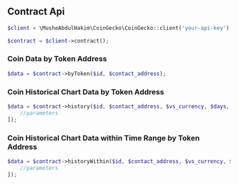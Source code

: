 ## Contract Api

```php
$client = \MusheAbdulHakim\CoinGecko\CoinGecko::client('your-api-key');

$contract = $client->contract();
```


### Coin Data by Token Address

```php
$data = $contract->byToken($id, $contact_address);

```


### Coin Historical Chart Data by Token Address


```php
$data = $contract->history($id, $contact_address, $vs_currency, $days, [
    //parameters
]);
```


### Coin Historical Chart Data within Time Range by Token Address


```php
$data = $contract->historyWithin($id, $contact_address, $vs_currency, $from, $to, [
    //parameters
]);
```